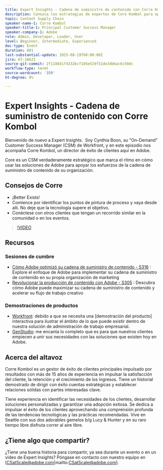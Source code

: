 ```yaml
---
title: Expert Insights - Cadena de suministro de contenido con Corre Kombol
description: Conozca las estrategias de expertos de Core Kombol para optimizar su cadena de suministro de contenido con las soluciones de Adobe. Aumente la eficacia, la colaboración y los resultados.
topic: Content Supply Chain
speaker-name-1: Corre Kombol
speaker-title-1: Principal Customer Success Manager
speaker-company-1: Adobe
role: Admin, Developer, Leader, User
level: Beginner, Intermediate, Experienced
doc-type: Event
duration: 801
last-substantial-update: 2025-08-19T00:00:00Z
jira: KT-18621
source-git-commit: 2f118841f4332bcf105e519f31de34b6ac6c58dc
workflow-type: tm+mt
source-wordcount: '359'
ht-degree: 0%

---
```



# Expert Insights - Cadena de suministro de contenido con Corre Kombol

Bienvenido de nuevo a Expert Insights.  Soy Cynthia Boon, su &quot;On-Demand&quot; Customer Success Manager (CSM) de Workfront, y en este episodio nos acompaña Corre Kombol, un director de éxito de clientes aquí en Adobe.  

Core es un CSM verdaderamente estratégico que marca el ritmo en cómo usar las soluciones de Adobe para apoyar los esfuerzos de la cadena de suministro de contenido de su organización. 

## Consejos de Corre

* ¡Better Exists! 
* Comience por identificar los puntos de pintura de proceso y vaya desde allí. No deje que la tecnología supere el objetivo.
* Conéctese con otros clientes que tengan un recorrido similar en la comunidad o en los eventos. 

>[!VIDEO](https://video.tv.adobe.com/v/3469899/?learn=on&enablevpops)

## Recursos

### Sesiones de cumbre

* [Cómo Adobe optimizó su cadena de suministro de contenido - S316](https://business.adobe.com/summit/2024/sessions/how-adobe-optimized-its-content-supply-chain-s316.html) : Explore el enfoque de Adobe para implementar su cadena de suministro de contenido en su propia organización de marketing 
* [Revolucionar la producción de contenido con Adobe - S305](https://business.adobe.com/summit/2024/sessions/revolutionizing-content-production-with-adobe-s305.html) : Descubra cómo Adobe puede maximizar su cadena de suministro de contenido y acelerar su flujo de trabajo creativo 

### Demostraciones de productos

* [Workfront](https://business.adobe.com/product-demos/workfront/interactive-tour.html): debido a que se necesita una [demostración del producto] interactiva para ilustrar el ámbito de lo que puede existir dentro de nuestra solución de administración de trabajo empresarial.  
* [GenStudio](https://business.adobe.com/resources/sdk/getting-started-with-adobe-genstudio.html): me encanta lo completo que es para que nuestros clientes empiecen a unir sus necesidades con las soluciones que existen hoy en Adobe.

## Acerca del altavoz 

Corre Kombol es un gestor de éxito de clientes principales impulsado por resultados con más de 15 años de experiencia en impulsar la satisfacción del cliente, la retención y el crecimiento de los ingresos. Tiene un historial demostrado de dirigir con éxito cuentas estratégicas y establecer relaciones sólidas con partes interesadas clave.

Tiene experiencia en identificar las necesidades de los clientes, desarrollar soluciones personalizadas y garantizar una adopción exitosa. Se dedica a impulsar el éxito de los clientes aprovechando una comprensión profunda de las tendencias tecnológicas y las prácticas recomendadas. Vive en Seattle con sus dos adorables gemelos b/g Lucy &amp; Hunter y en su raro tiempo libre disfruta correr al aire libre. 

## ¿Tiene algo que compartir?

¿Tiene una buena historia para compartir, ya sea durante un evento o en un vídeo de Expert Insights? Póngase en contacto con nuestro equipo en [CSatScale@adobe.com|mailto:CSatScale@adobe.com].
